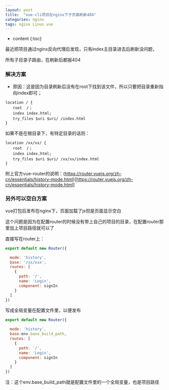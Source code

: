 ```yaml
---
layout: post
title:  "vue-cli项目在nginx下子页面刷新404"
categories: nginx
tags: nginx Linux vue
---
```


* content
{:toc}

最近把项目通过nginx反向代理后发现，只有index主目录进去后刷新没问题，

所有子目录子路由，在刷新后都报404			          

		   					    
				




### 解决方案


* 原因：这是因为目录刷新后没有在root下找到该文件，所以只要把目录重新指向index即可；

```shell
location / {
　　root  /；
　　index index.html;
　　try_files $uri $uri/ /index.html
}
```

如果不是在根目录下，有特定目录的话则：

```shell
location /xx/xx/ {
　　root  /；
　　index index.html;
　　try_files $uri $uri/ /xx/xx/index.html
}
```

附上官方vue-router的说明：(https://router.vuejs.org/zh-cn/essentials/history-mode.html)[https://router.vuejs.org/zh-cn/essentials/history-mode.html]


### 另外可以空白方案


vue打包后发布在nginx下，页面加载了js但是页面显示空白

这个问题是因为在配置router的时候没有带上自己的项目的目录，在配置router那里加上项目路径就可以了

直接写在router上：

```js
export default new Router({

  mode: 'history',
  base: '/xx/xxx',
  routes: [
    {
      path: '/',
      name: 'Login',
      component: signIn
    }
  ]
})
```

写成全局变量在配置文件里，以便发布

```js
export default new Router({

  mode: 'history',
  base:env.base_build_path,
  routes: [
    {
      path: '/',
      name: 'Login',
      component: signIn
    }
  ]
})
```

注：这个env.base_build_path就是配置文件里的一个全局变量，也是项目路径





   













